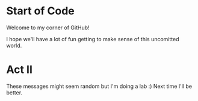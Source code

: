 # Start of Code

Welcome to my corner of GitHub!

I hope we'll have a lot of fun getting to make sense of this uncomitted world.

# Act II

These messages might seem random but I'm doing a lab :) 
Next time I'll be better.
